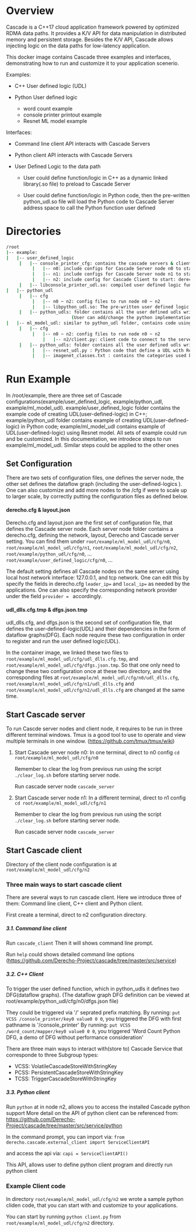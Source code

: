 # Overview
Cascade is a C++17 cloud application framework powered by optimized RDMA data paths. It provides a K/V API for data manipulation in distributed memory and persistent storage. Besides the K/V API, Cascade allows injecting logic on the data paths for low-latency application. 

This docker image contains Cascade three examples and interfaces, demonstrating how to run and customize it to your application scenerio.

Examples:
- C++ User defined logic (UDL) 

- Python User defined logic
     - word count example
     - console printer printout example
     - Resnet ML model example


Interfaces: 
- Command line client API interacts with Cascade Servers

- Python client API interacts with Cascade Servers

- User Defined Logic to the data path

     - User could define function/logic in C++ as a dynamic linked library(.so file) to preload to Cascade Server 

     - User could define function/logic in Python code, then the pre-written python_udl.so file will load the Python code to Cascade Server address space to call the Python function user defined


# Directories


```bash
/root
|-- example:
|   |-- user_defined_logic
     |   |-- console_printer_cfg: contains the cascade servers & client configs
          |   |-- n0: include configs for Cascade Server node n0 to start: dfgs.json, layout.json, udl_dlls.cfg, derecho.cfg
          |   |-- n1: include configs for Cascade Server node n1 to start: dfgs.json, layout.json, udl_dlls.cfg, derecho.cfg
          |   |-- n2: include config for Cascade Client to start: derecho.cfg. (This node could also run as Cascade Server)
     |   |-- libconsole_printer_udl.so: compiled user defined logic funciton in the form of the dynamic linked library. As specified by udl_dlls.cfg, it can be accessed by all server nodes. The original code and implementation of this function is at directory: root/workspace/cascade/src/applications/tests/user_defined_logic/console_printer_udl.cpp
|   |-- python_udl
     |   |-- cfg
          |   |-- n0 ~ n2: config files to run node n0 ~ n2
          |   |-- libpython_udl.so: The pre-written user defined logic function to read the user defined logic in python and load to cascade server
     |   |-- python_udls: folder contains all the user defined udls written in python
                         (User can add/change the python implementation in this directory. To have the cascade server to load the user defined python function, adding the changes to dfgs.json files in root/example/python_udl/cfg/n0, root/example/python_udl/cfg/n1)
|   |-- ml_model_udl: similar to python_udl folder, contains code using 
     |   |-- cfg
          |   |-- n0 ~ n2: config files to run node n0 ~ n2
              |   |-- n2/client.py: client code to connect to the server nodes and send request to the system
     |   |-- python_udls: folder contains all the user defined udls written in python
          |   |-- resnet_udl.py : Python code that define a UDL with Resenet mode
          |   |-- imagenet_classes.txt : contains the categories used by image net model
```

# Run Example
In /root/example, there are three set of Cascade configurations(example/user_defined_logic, example/python_udl, example/ml_model_udl). example/user_defined_logic folder contains the example code of creating UDL(user-defined-logic) in C++; example/python_udl folder contains example of creating UDL(user-defined-logic) in Python code; example/ml_model_udl contains example of UDL(user-defined-logic) using Resnet model. All sets of example could run and be customized. In this documentation, we introdece steps to run example/ml_model_udl. Similar steps could be applied to the other ones

## Set Configuration
There are two sets of configuration files, one defines the server node, the other set defines the dataflow graph (including the user-defined-logics ). One can also customize and add more nodes to the /cfg if were to scale up to larger scale, by correctly putting the configuration files as defined below.

#### derecho.cfg & layout.json
Derecho.cfg and layout.json are the first set of configuration file, that defines the Cascade server node. Each server node folder contains a derecho.cfg, defining the network, layout, Derecho and Cascade server setting. You can find them under `root/example/ml_model_udl/cfg/n0`, `root/example/ml_model_udl/cfg/n1`, `root/example/ml_model_udl/cfg/n2`, `root/example/python_udl/cfg/n0`, ... `root/example/user_defined_logic/cfg/n0`, ...

The default setting defines all Cascade nodes on the same server using local host network interface: 127.0.0.1, and tcp network. One can edit this by specify the fields in derecho.cfg `leader_ip=` and `local_ip=` as needed by the applications. One can also specify the corresponding network provider under the field `provider = ` accordingly.

#### udl_dlls.cfg.tmp & dfgs.json.tmp
udl_dlls.cfg, and dfgs.json is the second set of configuration file, that defines the user-defined-logic(UDL) and their dependencies in the form of dataflow graphs(DFG). Each node require these two configuration in order to register and run the user defined logic(UDL). 

In the container image, we linked these two files to  `root/example/ml_model_udl/cfg/udl_dlls.cfg.tmp`, and `root/example/ml_model_udl/cfg/dfgs.json.tmp`. So that one only need to change these two configuration once at these two directory, and the corresponding files at `root/example/ml_model_udl/cfg/n0/udl_dlls.cfg`, `root/example/ml_model_udl/cfg/n1/udl_dlls.cfg` and `root/example/ml_model_udl/cfg/n2/udl_dlls.cfg` are changed at the same time.

## Start Cascade server 

To run Cascde server nodes and client node, it requires to be run in three different terminal windows. Tmux is a good tool to use to operate and view multiple terminals in one window. (https://github.com/tmux/tmux/wiki)

1. Start Cascade server node n0:
     In one terminal, direct to n0 config
      `cd root/example/ml_model_udl/cfg/n0`
     
     Remember to clear the log from previous run using the script `./clear_log.sh` before starting server node.

     Run cascade server node
      `cascade_server`
2. Start Cascade server node n1:
     In a different terminal, direct to n1 config
      `cd root/example/ml_model_udl/cfg/n1`

     Remember to clear the log from previous run using the script `./clear_log.sh` before starting server node.

     Run cascade server node
      `cascade_server`

## Start Cascade client

Directory of the client node configuration is at `root/example/ml_model_udl/cfg/n2`


### Three main ways to start cascade client
There are several ways to run cascade client. Here we introduce three of them: Command line client, C++ client and Python client.

First create a terminal, direct to n2 configuration directory.

##### 3.1. Command line client
Run `cascade_client` Then it will shows command line prompt.  

Run `help` could shows detailed command line options (https://github.com/Derecho-Project/cascade/tree/master/src/service)


##### 3.2. C++ Client

To trigger the user defined function, which in python_udls it defines two DFG(dataflow graphs). (The dataflow graph DFG definition can be viewed at root/example/python_udl/cfg/n0/dfgs.json file)

They could be triggered via '/' seprated prefix matching. By running: `put VCSS /console_printer/key0 value0 0 0`, you triggered the DFG with first pathname is '/console_printer'
By running: `put VCSS /word_count/mapper/key0 value0 0 0`, you triggered 'Word Count Python DFG, a demo of DFG without performance consideration'

There are three main ways to interact with(store to) Cascade Service that corresponde to three Subgroup types:
- VCSS: VolatileCascadeStoreWithStringKey
- PCSS: PersistentCascadeStoreWithStringKey
- TCSS: TriggerCascadeStoreWithStringKey


##### 3.3. Python client

Run `python` at in node n2, allows you to access the installed Cascade python support
More detail on the API of python client can be referenced from: https://github.com/Derecho-Project/cascade/tree/master/src/service/python

In the command prompt, you can import via: `from derecho.cascade.external_client import ServiceClientAPI`

and access the api via: `capi = ServiceClientAPI()`

This API, allows user to define python client program and directly run python client


### Example Client code 
In directory `root/example/ml_model_udl/cfg/n2` we wrote a sample python cliden code, that you can start with and customize to your applications.

You can start by running ```python client.py``` from `root/example/ml_model_udl/cfg/n2` directory.